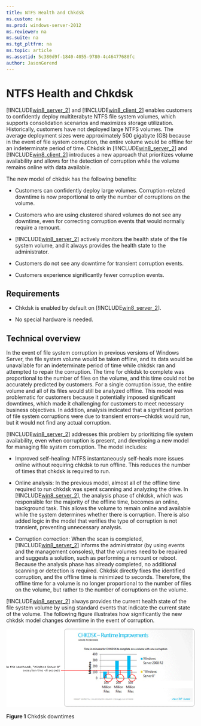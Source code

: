 ```yaml
---
title: NTFS Health and Chkdsk
ms.custom: na
ms.prod: windows-server-2012
ms.reviewer: na
ms.suite: na
ms.tgt_pltfrm: na
ms.topic: article
ms.assetid: 5c380d9f-1840-4055-9780-4c46477680fc
author: JasonGerend
---
```

# NTFS Health and Chkdsk
[!INCLUDE[win8_server_2](../Token/win8_server_2_md.md)] and [!INCLUDE[win8_client_2](../Token/win8_client_2_md.md)] enables customers to confidently deploy multiterabyte NTFS file system volumes, which supports consolidation scenarios and maximizes storage utilization. Historically, customers have not deployed large NTFS volumes. The average deployment sizes were approximately 500 gigabyte \(GB\) because in the event of file system corruption, the entire volume would be offline for an indeterminate period of time. Chkdsk in [!INCLUDE[win8_server_2](../Token/win8_server_2_md.md)] and [!INCLUDE[win8_client_2](../Token/win8_client_2_md.md)] introduces a new approach that prioritizes volume availability and allows for the detection of corruption while the volume remains online with data available.  
  
The new model of chkdsk has the following benefits:  
  
-   Customers can confidently deploy large volumes. Corruption\-related downtime is now proportional to only the number of corruptions on the volume.  
  
-   Customers who are using clustered shared volumes do not see any downtime, even for correcting corruption events that would normally require a remount.  
  
-   [!INCLUDE[win8_server_2](../Token/win8_server_2_md.md)] actively monitors the health state of the file system volume, and it always provides the health state to the administrator.  
  
-   Customers do not see any downtime for transient corruption events.  
  
-   Customers experience significantly fewer corruption events.  
  
## Requirements  
  
-   Chkdsk is enabled by default on [!INCLUDE[win8_server_2](../Token/win8_server_2_md.md)].  
  
-   No special hardware is needed.  
  
## Technical overview  
In the event of file system corruption in previous versions of Windows Server, the file system volume would be taken offline, and its data would be unavailable for an indeterminate period of time while chkdsk ran and attempted to repair the corruption. The time for chkdsk to complete was proportional to the number of files on the volume, and this time could not be accurately predicted by customers. For a single corruption issue, the entire volume and all of its files would still be analyzed offline. This model was problematic for customers because it potentially imposed significant downtimes, which made it challenging for customers to meet necessary business objectives. In addition, analysis indicated that a significant portion of file system corruptions were due to transient errors—chkdsk would run, but it would not find any actual corruption.  
  
[!INCLUDE[win8_server_2](../Token/win8_server_2_md.md)] addresses this problem by prioritizing file system availability, even when corruption is present, and developing a new model for managing file system corruption. The model includes:  
  
-   Improved self\-healing: NTFS instantaneously self\-heals more issues online without requiring chkdsk to run offline. This reduces the number of times that chkdsk is required to run.  
  
-   Online analysis: In the previous model, almost all of the offline time required to run chkdsk was spent scanning and analyzing the drive. In [!INCLUDE[win8_server_2](../Token/win8_server_2_md.md)], the analysis phase of chkdsk, which was responsible for the majority of the offline time, becomes an online, background task. This allows the volume to remain online and available while the system determines whether there is corruption. There is also added logic in the model that verifies the type of corruption is not transient, preventing unnecessary analysis.  
  
-   Corruption correction: When the scan is completed, [!INCLUDE[win8_server_2](../Token/win8_server_2_md.md)] informs the administrator \(by using events and the management consoles\), that the volumes need to be repaired and suggests a solution, such as performing a remount or reboot. Because the analysis phase has already completed, no additional scanning or detection is required. Chkdsk directly fixes the identified corruption, and the offline time is minimized to seconds. Therefore, the offline time for a volume is no longer proportional to the number of files on the volume, but rather to the number of corruptions on the volume.  
  
[!INCLUDE[win8_server_2](../Token/win8_server_2_md.md)] always provides the current health state of the file system volume by using standard events that indicate the current state of the volume. The following figure illustrates how significantly the new chkdsk model changes downtime in the event of corruption.  
  
![](../Image/1_Chkdsk_Rev_Guide.gif)  
  
**Figure 1** Chkdsk downtimes  
  
